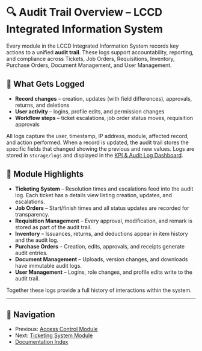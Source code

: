 # 🔍 Audit Trail Overview – LCCD Integrated Information System

Every module in the LCCD Integrated Information System records key actions to a unified **audit trail**. These logs support accountability, reporting, and compliance across Tickets, Job Orders, Requisitions, Inventory, Purchase Orders, Document Management, and User Management.

## 📑 What Gets Logged
- **Record changes** – creation, updates (with field differences), approvals, returns, and deletions
- **User activity** – logins, profile edits, and permission changes
- **Workflow steps** – ticket escalations, job order status moves, requisition approvals

All logs capture the user, timestamp, IP address, module, affected record, and action performed. When a record is updated, the audit trail stores the specific fields that changed showing the previous and new values. Logs are stored in `storage/logs` and displayed in the [KPI & Audit Log Dashboard](kpi-audit-log-dashboard.md).

## 🧩 Module Highlights
- **Ticketing System** – Resolution times and escalations feed into the audit log. Each ticket has a details view listing creation, updates, and escalations.
- **Job Orders** – Start/finish times and all status updates are recorded for transparency.
- **Requisition Management** – Every approval, modification, and remark is stored as part of the audit trail.
- **Inventory** – Issuances, returns, and deductions appear in item history and the audit log.
- **Purchase Orders** – Creation, edits, approvals, and receipts generate audit entries.
- **Document Management** – Uploads, version changes, and downloads have immutable audit logs.
- **User Management** – Logins, role changes, and profile edits write to the audit trail.

Together these logs provide a full history of interactions within the system.

---

## 🚀 Navigation
- Previous: [Access Control Module](Access_Control_Module.md)
- Next: [Ticketing System Module](Ticketing_System_Module.md)
- [Documentation Index](README.md)
